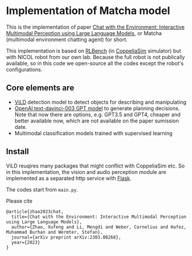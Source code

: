 # Implementation of Matcha model


This is the implementation of paper [Chat with the Environment: Interactive Multimodal Perception using Large Language Models](https://arxiv.org/abs/2303.08268), or Matcha (multimodal environment chatting agent) for short.


This implementation is based on [RLBench](https://github.com/stepjam/RLBench) (in [CoppeliaSim](https://www.coppeliarobotics.com/) simulator) but with NICOL robot from our own lab. Because the full robot is not publically available, so in this code we open-source all the codes except the robot's configurations.


## Core elements are

- [ViLD](https://arxiv.org/abs/2104.13921) detection model to detect objects for describing and manipulating
- [OpenAI text-davinci-003 GPT model](https://openai.com/product) to generate planning decisions. Note that now there are options, e.g. GPT3.5 and GPT4, cheaper and better available now, which are not available on the paper sumission date.
- Multimodal classification models trained with supervised learning


## Install

ViLD reuqires many packages that might conflict with CoppeliaSim etc. So in this implementation, the vision and audio perception module are implemented as a separated http service with [Flask](https://flask.palletsprojects.com/en/2.3.x/).


The codes start from `main.py`.


Please cite
```text
@article{zhao2023chat,
  title={Chat with the Environment: Interactive Multimodal Perception using Large Language Models},
  author={Zhao, Xufeng and Li, Mengdi and Weber, Cornelius and Hafez, Muhammad Burhan and Wermter, Stefan},
  journal={arXiv preprint arXiv:2303.08268},
  year={2023}
}
```